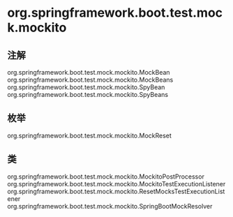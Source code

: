 # org.springframework.boot.test.mock.mockito

## 注解

org.springframework.boot.test.mock.mockito.MockBean
org.springframework.boot.test.mock.mockito.MockBeans
org.springframework.boot.test.mock.mockito.SpyBean
org.springframework.boot.test.mock.mockito.SpyBeans

## 枚举

org.springframework.boot.test.mock.mockito.MockReset

## 类

org.springframework.boot.test.mock.mockito.MockitoPostProcessor
org.springframework.boot.test.mock.mockito.MockitoTestExecutionListener
org.springframework.boot.test.mock.mockito.ResetMocksTestExecutionListener
org.springframework.boot.test.mock.mockito.SpringBootMockResolver




